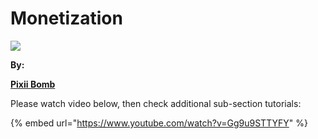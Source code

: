 # Monetization

![](https://i1.wp.com/AppyBuilder.com/img/pixiibomb3.png)

**By:** 

[**Pixii Bomb**](http://community.appybuilder.com/t/admob-component-monetize-your-app-using-an-admob-banner-make-money/1313)

 Please watch video below, then check additional sub-section tutorials:

{% embed url="https://www.youtube.com/watch?v=Gg9u9STTYFY" %}


